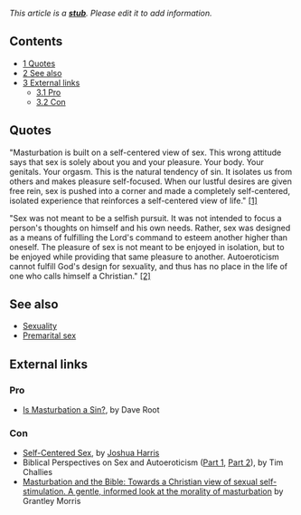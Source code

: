 *This article is a **[stub](http://www.theopedia.com/Category:Theopedia_stubs "Category:Theopedia stubs")**. Please edit it to add information.*
## Contents

-   [1 Quotes](#Quotes)
-   [2 See also](#See_also)
-   [3 External links](#External_links)
    -   [3.1 Pro](#Pro)
    -   [3.2 Con](#Con)


## Quotes

"Masturbation is built on a self-centered view of sex. This wrong
attitude says that sex is solely about you and your pleasure. Your
body. Your genitals. Your orgasm. This is the natural tendency of
sin. It isolates us from others and makes pleasure self-focused.
When our lustful desires are given free rein, sex is pushed into a
corner and made a completely self-centered, isolated experience
that reinforces a self-centered view of life."
[[1]](http://www.familylife.com/articles/article_detail.asp?id=514)

"Sex was not meant to be a selfish pursuit. It was not intended to
focus a person's thoughts on himself and his own needs. Rather, sex
was designed as a means of fulfilling the Lord's command to esteem
another higher than oneself. The pleasure of sex is not meant to be
enjoyed in isolation, but to be enjoyed while providing that same
pleasure to another. Autoeroticism cannot fulfill God's design for
sexuality, and thus has no place in the life of one who calls
himself a Christian."
[[2]](http://www.challies.com/archives/001275.php)

## See also

-   [Sexuality](index.php?title=Sexuality&action=edit&redlink=1 "Sexuality (page does not exist)")
-   [Premarital sex](Premarital_sex "Premarital sex")

## External links

### Pro

-   [Is Masturbation a Sin?](http://www.layhands.com/IsMasturbationASin.htm),
    by Dave Root

### Con

-   [Self-Centered Sex](http://www.familylife.com/_printer_friendly.asp?cat=Article&title=Self-Centered%20Sex&author=Joshua%20Harris&printPage=/articles/article_detail.asp&id=514),
    by [Joshua Harris](Joshua_Harris "Joshua Harris")
-   Biblical Perspectives on Sex and Autoeroticism
    ([Part 1](http://www.challies.com/archives/001274.php),
    [Part 2](http://www.challies.com/archives/001275.php)), by Tim
    Challies
-   [Masturbation and the Bible: Towards a Christian view of sexual self-stimulation. A gentle, informed look at the morality of masturbation](http://net-burst.net/sexuality/masturbation.htm)
    by Grantley Morris



